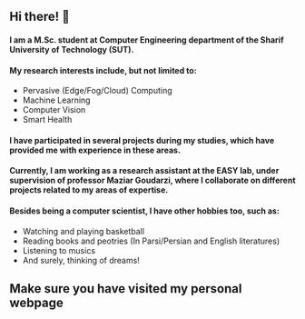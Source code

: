 <!--
**nrasadi/nrasadi** is a ✨ _special_ ✨ repository because its `README.md` (this file) appears on your GitHub profile.
-->
## Hi there! 👋

#### I am a M.Sc. student at Computer Engineering department of the Sharif University of Technology (SUT).

#### My research interests include, but not limited to:

  *  Pervasive (Edge/Fog/Cloud) Computing
  *  Machine Learning
  *  Computer Vision
  *  Smart Health

#### I have participated in several projects during my studies, which have provided me with experience in these areas.
#### Currently, I am working as a research assistant at the EASY lab, under supervision of professor Maziar Goudarzi, where I collaborate on different projects related to my areas of expertise.


#### Besides being a computer scientist, I have other hobbies too, such as:
  
  * Watching and playing basketball
  * Reading books and peotries (In Parsi/Persian and English literatures)
  * Listening to musics
  * And surely, thinking of dreams!
 
 
 ## Make sure you have visited my personal webpage 
